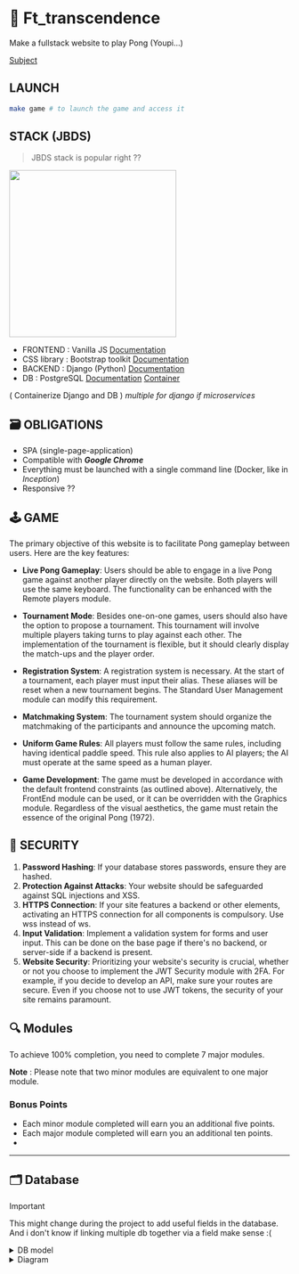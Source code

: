 # 🏓 Ft_transcendence

Make a fullstack website to play Pong (Youpi...)

[Subject](https://cdn.intra.42.fr/pdf/pdf/133398/en.subject.pdf)

## LAUNCH

```bash
make game # to launch the game and access it
```

## STACK (JBDS)

> JBDS stack is popular right ??

<img width="300" height="300" src="https://media1.tenor.com/m/phyvUEXrZAUAAAAC/the-cat-in-the-hat-uh-no.gif"></img>

- FRONTEND : Vanilla JS [Documentation](https://www.w3schools.com/js/DEFAULT.asp)
- CSS library : Bootstrap toolkit [Documentation](https://getbootstrap.com/)
- BACKEND : Django (Python) [Documentation](https://docs.djangoproject.com/en/5.1/)
- DB : PostgreSQL [Documentation](https://www.postgresql.org/docs/current/) [Container](https://hub.docker.com/_/postgres/)

( Containerize Django and DB ) *multiple for django if microservices*

## 🗃️ OBLIGATIONS

- SPA (single-page-application)
- Compatible with ***Google Chrome***
- Everything must be launched with a single command line (Docker, like in *Inception*)
- Responsive ??

## 🕹️ GAME

The primary objective of this website is to facilitate Pong gameplay between users. Here are the key features:

- **Live Pong Gameplay**: Users should be able to engage in a live Pong game against another player directly on the website. Both players will use the same keyboard. The functionality can be enhanced with the Remote players module.

- **Tournament Mode**: Besides one-on-one games, users should also have the option to propose a tournament. This tournament will involve multiple players taking turns to play against each other. The implementation of the tournament is flexible, but it should clearly display the match-ups and the player order.

- **Registration System**: A registration system is necessary. At the start of a tournament, each player must input their alias. These aliases will be reset when a new tournament begins. The Standard User Management module can modify this requirement.

- **Matchmaking System**: The tournament system should organize the matchmaking of the participants and announce the upcoming match.

- **Uniform Game Rules**: All players must follow the same rules, including having identical paddle speed. This rule also applies to AI players; the AI must operate at the same speed as a human player.

- **Game Development**: The game must be developed in accordance with the default frontend constraints (as outlined above). Alternatively, the FrontEnd module can be used, or it can be overridden with the Graphics module. Regardless of the visual aesthetics, the game must retain the essence of the original Pong (1972).

## 🔐 SECURITY

1. **Password Hashing**: If your database stores passwords, ensure they are hashed.
2. **Protection Against Attacks**: Your website should be safeguarded against SQL injections and XSS.
3. **HTTPS Connection**: If your site features a backend or other elements, activating an HTTPS connection for all components is compulsory. Use wss instead of ws.
4. **Input Validation**: Implement a validation system for forms and user input. This can be done on the base page if there's no backend, or server-side if a backend is present.
5. **Website Security**: Prioritizing your website's security is crucial, whether or not you choose to implement the JWT Security module with 2FA. For example, if you decide to develop an API, make sure your routes are secure. Even if you choose not to use JWT tokens, the security of your site remains paramount.

## 🔍 Modules

To achieve 100% completion, you need to complete 7 major modules.

**Note** : Please note that two minor modules are equivalent to one major module.

### Bonus Points

- Each minor module completed will earn you an additional five points.
- Each major module completed will earn you an additional ten points.
-

<hr>

## 🗂️ Database

> [!IMPORTANT]
> This might change during the project to add useful fields in the database. <br>
> And i don't know if linking multiple db together via a field make sense :(

<details>
<summary>DB model</summary>

```sql
CREATE SEQUENCE IF NOT EXISTS idk_id_seq;

CREATE TABLE IF NOT EXISTS idk (
  id bigint NOT NULL PRIMARY KEY DEFAULT nextval('idk_id_seq'),
  login char,
  email char,
  password char,
  profile_picture char,
  game_id bigint
);

CREATE TABLE IF NOT EXISTS "Other game" (
  game_id bigint NOT NULL PRIMARY KEY,
  victory_count bigint,
  lose_count bigint,
  played_count bigint
);

CREATE TABLE IF NOT EXISTS Pong (
  game_id bigint NOT NULL PRIMARY KEY,
  victory_count bigint,
  lose_count bigint,
  played_count bigint
);

CREATE TABLE IF NOT EXISTS users (
  id bigint NOT NULL PRIMARY KEY,
  login char
);

ALTER TABLE idk ADD CONSTRAINT idk_game_id_fk FOREIGN KEY (game_id) REFERENCES Pong (game_id);
ALTER TABLE idk ADD CONSTRAINT idk_game_id_fk_other FOREIGN KEY (game_id) REFERENCES "Other game" (game_id);
ALTER TABLE users ADD CONSTRAINT users_id_fk FOREIGN KEY (id) REFERENCES idk (id);
```

</details>

<details>
  <summary>Diagram</summary>

  <img src="https://cdn.discordapp.com/attachments/327077237184659457/1289189724866482287/DB_transcendence.png?ex=66f7eafe&is=66f6997e&hm=ff034f374398383059ac7a380b79071b09d177edfdda80d02fe427f62571f097&"></img>

</details>
